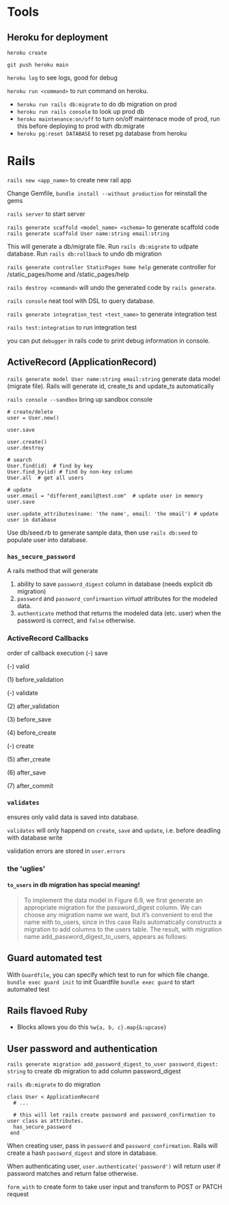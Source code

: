 # Tools

## Heroku for deployment

`heroku create`

`git push heroku main`

`heroku log` to see logs, good for debug

`heroku run <command>` to run command on heroku. 
- `heroku run rails db:migrate` to do db migration on prod
- `heroku run rails console` to look up prod db
- `heroku maintenance:on/off` to turn on/off maintenace mode of prod, run this before deploying to prod with db:migrate
- `heroku pg:reset DATABASE` to reset pg database from heroku


# Rails

`rails new <app_name>` to create new rail app

Change Gemfile, `bundle install --without production` for reinstall the gems

`rails server` to start server

`rails generate scaffold <model_name> <schema>` to generate scaffold code
`rails generate scaffold User name:string email:string`

This will generate a db/migrate file. Run `rails db:migrate` to udpate database. Run `rails db:rollback` to undo db migration

`rails generate controller StaticPages home help` generate controller for /static_pages/home and /static_pages/help

`rails destroy <command>` will undo the generated code by `rails generate`.


`rails console` neat tool with DSL to query database.

`rails generate integration_test <test_name>` to generate integration test

`rails test:integration` to run integration test

you can put `debugger` in rails code to print debug information in console.



## ActiveRecord (ApplicationRecord)
`rails generate model User name:string email:string` generate data model (migrate file). Rails will generate id, create_ts and update_ts automatically

`rails console --sandbox` bring up sandbox console

```
# create/delete
user = User.new()

user.save

user.create()
user.destroy

# search
User.find(id)  # find by key
User.find_by(id) # find by non-key column
User.all  # get all users

# update
user.email = "different_eamil@test.com"  # update user in memory
user.save

user.update_attributes(name: 'the name', email: 'the email') # update user in database

```

Use db/seed.rb to generate sample data, then use `rails db:seed` to populate user into database.

### `has_secure_password`
A rails method that will generate 
1. ability to save `password_digest` column in database (needs explicit db migration)
2. `password` and `password_confirmantion` _virtual_ attributes for the modeled data.
3. `authenticate` method that returns the modeled data (etc. user) when the password is correct, and `false` otherwise.

### ActiveRecord Callbacks
order of callback execution
(-) save

(-) valid

(1) before_validation

(-) validate

(2) after_validation

(3) before_save

(4) before_create

(-) create

(5) after_create

(6) after_save

(7) after_commit

### `validates`
ensures only valid data is saved into database.

`validates` will only happend on `create`, `save` and `update`, i.e. before deadling with database write

validation errors are stored in `user.errors`

### the 'uglies'

#### `to_users` in db migration has special meaning!

> To implement the data model in Figure 6.9, we first generate an appropriate migration for the password_digest column. We can choose any migration name we want, but it’s convenient to end the name with to_users, since in this case Rails automatically constructs a migration to add columns to the users table. The result, with migration name add_password_digest_to_users, appears as follows:

## Guard automated test
With `Guardfile`, you can specify which test to run for which file change. 
`bundle exec guard init` to init Guardfile
`bundle exec guard` to start automated test

## Rails flavoed Ruby

- Blocks allows you do this `%w{a, b, c}.map{&:upcase}`


## User password and authentication

`rails generate migration add_password_digest_to_user password_digest: string` to create db migration to add column password_digest

`rails db:migrate` to do migration

```
class User < ApplicationRecord
  # ...
  
  # this will let rails create password and password_confirmation to user class as attributes.
  has_secure_password
 end
```

When creating user, pass in `password` and `password_confirmation`. Rails will create a hash `password_digest` and store in database. 

When authenticating user, `user.authenticate('password')` will return user if password matches and return false otherwise.




`form_with` to create form to take user input and transform to POST or PATCH request
